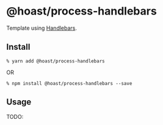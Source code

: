 # @hoast/process-handlebars

Template using [Handlebars](https://github.com/handlebars-lang/handlebars.js#readme).

## Install

```
% yarn add @hoast/process-handlebars
```

OR

```
% npm install @hoast/process-handlebars --save
```

## Usage

TODO:
